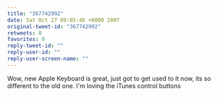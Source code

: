 ```yaml
---
title: "367742992"
date: Sat Oct 27 09:05:46 +0000 2007
original-tweet-id: "367742992"
retweets: 0
favorites: 0
reply-tweet-id: ""
reply-user-id: ""
reply-user-screen-name: ""
---
```

Wow, new Apple Keyboard is great, just got to get used to it now, its so different to the old one. I'm loving the iTunes control buttons

